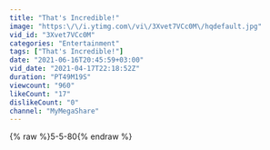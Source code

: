 ```yaml
---
title: "That's Incredible!"
image: "https:\/\/i.ytimg.com\/vi\/3Xvet7VCc0M\/hqdefault.jpg"
vid_id: "3Xvet7VCc0M"
categories: "Entertainment"
tags: ["That's Incredible!"]
date: "2021-06-16T20:45:59+03:00"
vid_date: "2021-04-17T22:18:52Z"
duration: "PT49M19S"
viewcount: "960"
likeCount: "17"
dislikeCount: "0"
channel: "MyMegaShare"
---
```

{% raw %}5-5-80{% endraw %}
